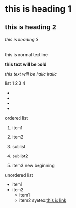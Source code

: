 # this is heading 1
## this is heading 2
###### this is heading 3
this is normal textline

**this text will be bold**

*this text will be italic italic*

list
1
2
3
4

*
*
*
*
ordered list
1. item1
2. item2
  1. sublist
  2. sublist2

3. item3
new beginning

unordered list
* item1
* item2
  * item1
  * item2
syntex:[this is link](https://www.youtube.com/)
